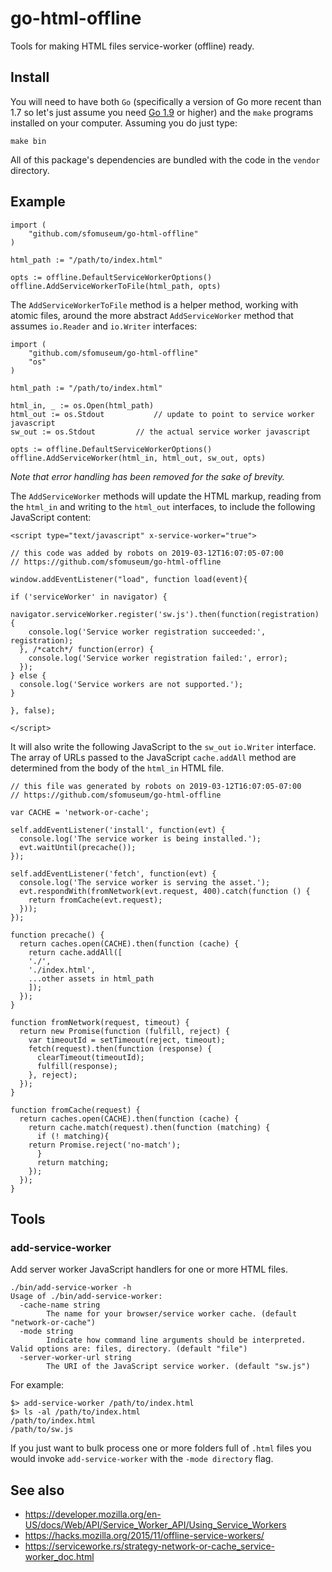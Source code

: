 # go-html-offline

Tools for making HTML files service-worker (offline) ready.

## Install

You will need to have both `Go` (specifically a version of Go more recent than 1.7 so let's just assume you need [Go 1.9](https://golang.org/dl/) or higher) and the `make` programs installed on your computer. Assuming you do just type:

```
make bin
```

All of this package's dependencies are bundled with the code in the `vendor` directory.

## Example

```
import (
	"github.com/sfomuseum/go-html-offline"
)

html_path := "/path/to/index.html"

opts := offline.DefaultServiceWorkerOptions()
offline.AddServiceWorkerToFile(html_path, opts)
```

The `AddServiceWorkerToFile` method is a helper method, working with atomic files, around the more abstract `AddServiceWorker` method that assumes `io.Reader` and `io.Writer` interfaces:

```
import (
	"github.com/sfomuseum/go-html-offline"
	"os"
)

html_path := "/path/to/index.html"

html_in, _ := os.Open(html_path)
html_out := os.Stdout			// update to point to service worker javascript
sw_out := os.Stdout			// the actual service worker javascript

opts := offline.DefaultServiceWorkerOptions()
offline.AddServiceWorker(html_in, html_out, sw_out, opts)
```

_Note that error handling has been removed for the sake of brevity._

The `AddServiceWorker` methods will update the HTML markup, reading from the `html_in` and writing to the `html_out` interfaces, to include the following JavaScript content:

```
<script type="text/javascript" x-service-worker="true">

// this code was added by robots on 2019-03-12T16:07:05-07:00
// https://github.com/sfomuseum/go-html-offline

window.addEventListener("load", function load(event){

if ('serviceWorker' in navigator) {
  navigator.serviceWorker.register('sw.js').then(function(registration) {
    console.log('Service worker registration succeeded:', registration);
  }, /*catch*/ function(error) {
    console.log('Service worker registration failed:', error);
  });
} else {
  console.log('Service workers are not supported.');
}

}, false);

</script>
```

It will also write the following JavaScript to the `sw_out` `io.Writer` interface. The array of URLs passed to the JavaScript `cache.addAll` method are determined from the body of the `html_in` HTML file.

```
// this file was generated by robots on 2019-03-12T16:07:05-07:00
// https://github.com/sfomuseum/go-html-offline

var CACHE = 'network-or-cache';

self.addEventListener('install', function(evt) {
  console.log('The service worker is being installed.');
  evt.waitUntil(precache());
});

self.addEventListener('fetch', function(evt) {
  console.log('The service worker is serving the asset.');
  evt.respondWith(fromNetwork(evt.request, 400).catch(function () {
    return fromCache(evt.request);
  }));
});

function precache() {
  return caches.open(CACHE).then(function (cache) {
    return cache.addAll([
	'./',
	'./index.html',
	...other assets in html_path
    ]);
  });
}

function fromNetwork(request, timeout) {
  return new Promise(function (fulfill, reject) {
    var timeoutId = setTimeout(reject, timeout);
    fetch(request).then(function (response) {
      clearTimeout(timeoutId);
      fulfill(response);
    }, reject);
  });
}

function fromCache(request) {
  return caches.open(CACHE).then(function (cache) {
    return cache.match(request).then(function (matching) {
      if (! matching){
	return Promise.reject('no-match');
      }
      return matching;
    });
  });
}
```

## Tools

### add-service-worker

Add server worker JavaScript handlers for one or more HTML files.

```
./bin/add-service-worker -h
Usage of ./bin/add-service-worker:
  -cache-name string
    	The name for your browser/service worker cache. (default "network-or-cache")
  -mode string
    	Indicate how command line arguments should be interpreted. Valid options are: files, directory. (default "file")
  -server-worker-url string
    	The URI of the JavaScript service worker. (default "sw.js")
```

For example:

```
$> add-service-worker /path/to/index.html
$> ls -al /path/to/index.html
/path/to/index.html
/path/to/sw.js
```

If you just want to bulk process one or more folders full of `.html` files you would invoke `add-service-worker` with the `-mode directory` flag.

## See also

* https://developer.mozilla.org/en-US/docs/Web/API/Service_Worker_API/Using_Service_Workers
* https://hacks.mozilla.org/2015/11/offline-service-workers/
* https://serviceworke.rs/strategy-network-or-cache_service-worker_doc.html